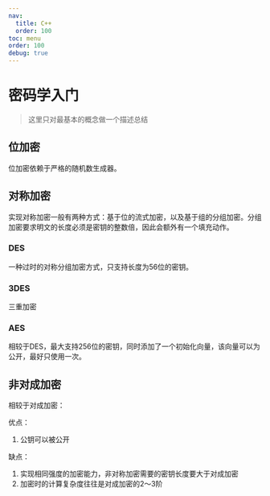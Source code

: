 ```yaml
---
nav:
  title: C++
  order: 100
toc: menu
order: 100
debug: true
---
```


# 密码学入门

> 这里只对最基本的概念做一个描述总结

## 位加密
位加密依赖于严格的随机数生成器。

## 对称加密

实现对称加密一般有两种方式：基于位的流式加密，以及基于组的分组加密。分组加密要求明文的长度必须是密钥的整数倍，因此会额外有一个填充动作。

### DES
一种过时的对称分组加密方式，只支持长度为56位的密钥。

### 3DES
三重加密

### AES
相较于DES，最大支持256位的密钥，同时添加了一个初始化向量，该向量可以为公开，最好只使用一次。

## 非对成加密
相较于对成加密：

优点：
1. 公钥可以被公开

缺点：
1. 实现相同强度的加密能力，非对称加密需要的密钥长度要大于对成加密
2. 加密时的计算复杂度往往是对成加密的2～3阶



